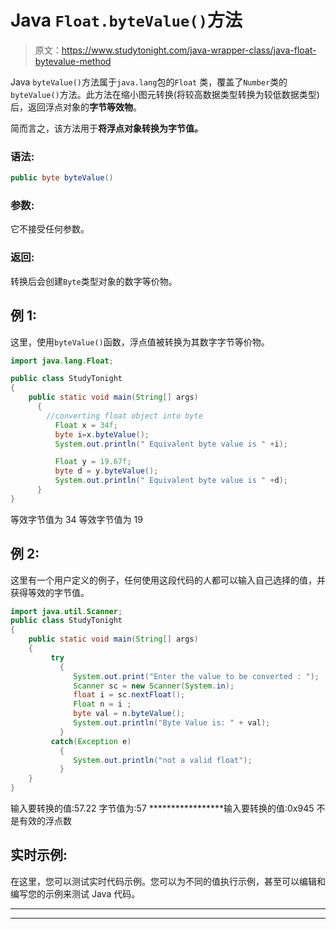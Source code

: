 # Java `Float.byteValue()`方法

> 原文：<https://www.studytonight.com/java-wrapper-class/java-float-bytevalue-method>

Java `byteValue()`方法属于`java.lang`包的`Float` 类，覆盖了`Number`类的`byteValue()`方法。此方法在缩小图元转换(将较高数据类型转换为较低数据类型)后，返回浮点对象的**字节等效物**。

简而言之，该方法用于**将浮点对象转换为字节值。**

### 语法:

```java
public byte byteValue() 
```

### 参数:

它不接受任何参数。

### 返回:

转换后会创建`Byte`类型对象的数字等价物。

## 例 1:

这里，使用`byteValue()`函数，浮点值被转换为其数字字节等价物。

```java
import java.lang.Float;

public class StudyTonight
{  
    public static void main(String[] args) 
      {  
        //converting float object into byte
          Float x = 34f;
          byte i=x.byteValue();
          System.out.println(" Equivalent byte value is " +i);

          Float y = 19.67f;  
          byte d = y.byteValue();  
          System.out.println(" Equivalent byte value is " +d);
      }  
}
```

等效字节值为 34
等效字节值为 19

## 例 2:

这里有一个用户定义的例子，任何使用这段代码的人都可以输入自己选择的值，并获得等效的字节值。

```java
import java.util.Scanner;  
public class StudyTonight
{  
    public static void main(String[] args) 
    {  
         try
           {
              System.out.print("Enter the value to be converted : ");  
              Scanner sc = new Scanner(System.in);  
              float i = sc.nextFloat();  
              Float n = i ;  
              byte val = n.byteValue();  
              System.out.println("Byte Value is: " + val);  
           }
         catch(Exception e)
           {
              System.out.println("not a valid float"); 
           }
    }
}
```

输入要转换的值:57.22
字节值为:57
*****************输入要转换的值:0x945
不是有效的浮点数

## 实时示例:

在这里，您可以测试实时代码示例。您可以为不同的值执行示例，甚至可以编辑和编写您的示例来测试 Java 代码。

* * *

* * *